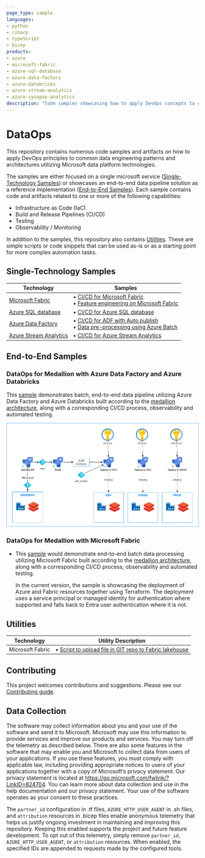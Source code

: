 ```yaml
---
page_type: sample
languages:
- python
- csharp
- typeScript
- bicep
products:
- azure
- microsoft-fabric
- azure-sql-database
- azure-data-factory
- azure-databricks
- azure-stream-analytics
- azure-synapse-analytics
description: "Code samples showcasing how to apply DevOps concepts to common data engineering patterns and architectures leveraging different Microsoft data platform technologies."
---
```


# DataOps

This repository contains numerous code samples and artifacts on how to apply DevOps principles to common data engineering patterns and architectures utilizing Microsoft data platform technologies.

The samples are either focused on a single microsoft service ([Single-Technology Samples](#single-technology-samples)) or showcases an end-to-end data pipeline solution as a reference implementation ([End-to-End Samples](#end-to-end-samples)). Each sample contains code and artifacts related to one or more of the following capabilities:

- Infrastructure as Code (IaC)
- Build and Release Pipelines (CI/CD)
- Testing
- Observability / Monitoring

In addition to the samples, this repository also contains [Utilities](#utilities). These are simple scripts or code snippets that can be used as-is or as a starting point for more complex automation tasks.

## Single-Technology Samples

| Technology | Samples |
| ---------- | ------- |
| [Microsoft Fabric](./single_tech_samples/fabric/README.md) | ▪️ [CI/CD for Microsoft Fabric](./single_tech_samples/fabric/fabric_ci_cd/README.md)<br> ▪️ [Feature engineering on Microsoft Fabric](./single_tech_samples/fabric/feature_engineering_on_fabric/README.md) |
| [Azure SQL database](./single_tech_samples/azuresql/README.md) | ▪️ [CI/CD for Azure SQL database](./single_tech_samples/azuresql/azuresql_ci_cd/README.md) |
| [Azure Data Factory](./single_tech_samples/datafactory/README.md) | ▪️ [CI/CD for ADF with Auto publish](./single_tech_samples/datafactory/adf_cicd_auto_publish/README.md)<br> ▪️ [Data pre-processing using Azure Batch](./single_tech_samples/datafactory/adf_data_pre_processing_with_azure_batch/README.md) |
| [Azure Stream Analytics](./single_tech_samples/streamanalytics/README.md) | ▪️ [CI/CD for Azure Stream Analytics](./single_tech_samples/streamanalytics/streamanalytics_ci_cd/README.md) |

## End-to-End Samples

### DataOps for Medallion with Azure Data Factory and Azure Databricks

This [sample](e2e_samples/parking_sensors/) demonstrates batch, end-to-end data pipeline utilizing Azure Data Factory and Azure Databricks built according to the [medallion architecture](https://learn.microsoft.com/azure/databricks/lakehouse/medallion), along with a corresponding CI/CD process, observability and automated testing.

[![Medallion with Azure Data Factory and Azure Databricks](docs/images/CI_CD_process_simplified.png "Architecture")](e2e_samples/parking_sensors/)

### DataOps for Medallion with Microsoft Fabric

- This [sample](./e2e_samples/fabric_dataops_sample/) would demonstrate end-to-end batch data processing utilizing Microsoft Fabric built according to the [medallion architecture](https://learn.microsoft.com/azure/databricks/lakehouse/medallion), along with a corresponding CI/CD process, observability and automated testing.

  In the current version, the sample is showcasing the deployment of Azure and Fabric resources together using Terraform. The deployment uses a service principal or managed identity for authentication where supported and falls back to Entra user authentication where it is not.

## Utilities

| Technology | Utility Description |
| ---------- | ------------------- |
| Microsoft Fabric | ▪️ [Script to upload file in GIT repo to Fabric lakehouse](./utilities/fabric/README.md#python-script-to-upload-file-in-git-repo-to-fabric-lakehouse)|

## Contributing

This project welcomes contributions and suggestions. Please see our [Contributing guide](/CONTRIBUTING.md).

## Data Collection

The software may collect information about you and your use of the software and send it to
Microsoft. Microsoft may use this information to provide services and improve our products
and services. You may turn off the telemetry as described below. There are also some features
in the software that may enable you and Microsoft to collect data from users of your applications.
If you use these features, you must comply with applicable law, including providing appropriate
notices to users of your applications together with a copy of Microsoft’s privacy statement. Our
privacy statement is located at https://go.microsoft.com/fwlink/?LinkID=824704. You can learn more
about data collection and use in the help documentation and our privacy statement. Your use of the
software operates as your consent to these practices.

The `partner_id` configuration in .tf files, `AZURE_HTTP_USER_AGENT` in .sh files, and `attribution` 
resources in .bicep files enable anonymous telemetry that helps us justify ongoing investment in 
maintaining and improving this repository. Keeping this enabled supports the project and future 
feature development. To opt out of this telemetry, simply remove `partner_id`, `AZURE_HTTP_USER_AGENT`, 
or `attribution` resources. When enabled, the specified IDs are appended to requests made by the configured 
tools.

